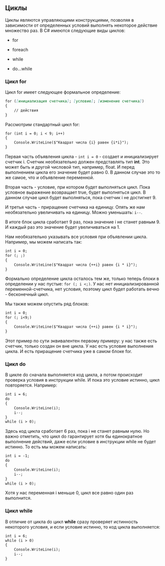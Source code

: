 ## Циклы

Циклы являются управляющими конструкциями, позволяя в зависимости от определенных условий выполнять некоторое действие множество раз. В C# имеются следующие виды циклов:

* for

* foreach

* while

* do...while

### Цикл for
Цикл for имеет следующее формальное определение:

```markdown
for ([инициализация счетчика]; [условие]; [изменение счетчика])
{
    // действия
}
```

Рассмотрим стандартный цикл for:

```markdown
for (int i = 0; i < 9; i++)
{
    Console.WriteLine($"Квадрат числа {i} равен {i*i}");
}
```

Первая часть объявления цикла - `int i = 0` - создает и инициализирует счетчик i. Счетчик необязательно должен представлять тип **int**. Это может быть и другой числовой тип, например, float. И перед выполнением цикла его значение будет равно 0. В данном случае это то же самое, что и объявление переменной.

Вторая часть - условие, при котором будет выполняться цикл. Пока условное выражение возвращает true, будет выполняться цикл. В данном случае цикл будет выполняться, пока счетчик i не достигнет 9.

И третья часть - приращение счетчика на единицу. Опять же нам необязательно увеличивать на единицу. Можно уменьшать: `i--`.

В итоге блок цикла сработает 9 раз, пока значение i не станет равным 9. И каждый раз это значение будет увеличиваться на 1.

Нам необязательно указывать все условия при объявлении цикла. Например, мы можем написать так:

```markdown
int i = 0;
for (; ;)
{
    Console.WriteLine($"Квадрат числа {++i} равен {i * i}");
}
```
Формально определение цикла осталось тем же, только теперь блоки в определении у нас пустые: `for (; i <;)`. У нас нет инициализированной переменной-счетчика, нет условия, поэтому цикл будет работать вечно - бесконечный цикл.

Мы также можем опустить ряд блоков:

```markdown
int i = 0;
for (; i<9;)
{
    Console.WriteLine($"Квадрат числа {++i} равен {i * i}");
}
```

Этот пример по сути эквивалентен первому примеру: у нас также есть счетчик, только создан он вне цикла. У нас есть условие выполнения цикла. И есть приращение счетчика уже в самом блоке for.

### Цикл do
В цикле do сначала выполняется код цикла, а потом происходит проверка условия в инструкции while. И пока это условие истинно, цикл повторяется. Например:

```markdown
int i = 6;
do
{
    Console.WriteLine(i);
    i--;
}
while (i > 0);
```
Здесь код цикла сработает 6 раз, пока i не станет равным нулю. Но важно отметить, что цикл do гарантирует хотя бы единократное выполнение действий, даже если условие в инструкции while не будет истинно. То есть мы можем написать:

```markdown
int i = -1;
do
{
    Console.WriteLine(i);
    i--;
}
while (i > 0);
```
Хотя у нас переменная i меньше 0, цикл все равно один раз выполнится.

### Цикл while
В отличие от цикла do цикл **while** сразу проверяет истинность некоторого условия, и если условие истинно, то код цикла выполняется:

```markdown
int i = 6;
while (i > 0)
{
    Console.WriteLine(i);
    i--;
}
```